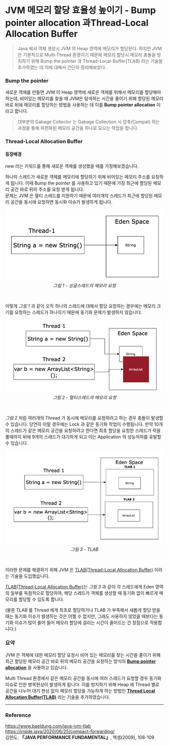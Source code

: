 # JVM 메모리 할당 효율성 높이기 - Bump pointer allocation 과Thread-Local Allocation Buffer

> Java 에서 객체 생성시 JVM 의 Heap 영역에 메모리가 할당된다. 하지만 JVM 은 기본적으로 Multi-Thread 환경이기 때문에 메모리 할당시 메모리 충돌을 방지하기 위해 Bump the pointer 과 Thread-Local-Buffer(TLAB) 라는 기술을 추가하였는 데 이에 대해서 간단히 정리해보았다.

### Bump the pointer

새로운 객체를 만들면 JVM 이 Heap 영역에 새로운 객체를 위해서 메모리를 할당해야하는데, 비어있는 메모리를 찾을 때 JVM은 탐색하는 시간을 줄이기 위해 할당된 메모리 바로 뒤에 메모리를 할당하는 방법을 사용하는 데 이를 **Bump pointer allocation** 이라고 합니다.

> 대부분의 Gabage Collector 는 Gabage Collection 시 압축(Compat) 하는 과정을 통해 파편화된 메모리 공간을 하나로 모으는 작업을 합니다.
>

### **Thread-Local Allocation Buffer**

#### 등장배경
new 라는 키워드를 통해 새로운 객체를 생성했을 때를 가정해보겠습니다.  

하나의 스레드가 새로운 객체를 메모리에 할당하기 위해 비어있는 메모리 주소를 요청하게 됩니다.  이때 Bump the pointer 를 사용하고 있기 때문에 가장 최근에 할당된 메모리 공간 바로 뒤의 주소를 요청 받게 됩니다.  
문제는 JVM 은 멀티 스레드를 지원하기 때문에 여러개의 스레드가 최근에 할당된 메모리 공간을 동시에 요청하면 동시화 이슈가 발생하게 됩니다.

<p align="center">
  <img width="500" alt="스크린샷 2024-09-11 오후 8 05 07" src="images/single_thread_allocation_request.png">
<br>
  <em>그림 1 - 싱글스레드의 메모리 요청</em>   
</p>

<br>

이렇게 *그림 1* 과 같이 오직 하나의 스레드에 대해서 할당 요청하는 경우에는 메모리 크기를 요청하는 스레드가 하나이기 때문에 동기화 문제가 발생하지 않습니다.
<p align="center">
  <img width="500" alt="스크린샷 2024-09-11 오후 8 05 07" src="images/multi_thread_allocation_collision.png">
<br>
  <em>그림 2 - 멀티스레드의 메모리 요청</em>   
</p>

<br>

*그림 2* 처럼 여러개의 Thread 가 동시에 메모리를 요청하려고 하는 경우 충돌이 발생할 수 있습니다. 당연히 이럴 경우에는 Lock 과 같은 동기화 작업이 수행됩니다.
만약 10개의 스레드가 같은 메모리 공간을 요청하려고 한다면 최초 할당을 요청한 스레드가 락을 풀때까지 뒤에 9개의 스레드가 대기하게 되고 이는 Application 의 성능저하를 유발할 수 있습니다.


<p align="center">
  <img width="500" alt="스크린샷 2024-09-11 오후 8 05 07" src="images/multi_thread_memory_allocation_request.png">
<br>
  <em>그림 3 - TLAB</em>   
</p>

<br>

이러한 문제를 해결하기 위해 JVM 은 <u>TLAB(Thread-Local Allocation Buffer)</u> 이라는 기술을 도입했습니다.

<u>TLAB(Thread-Local Allocation Buffer)</u>는 *그림 3* 과 같이 각 스레드에게 Eden 영역의 일부를 독점적으로 할당하여, 해당 스레드가 객체를 생성할 때 동기화 없이 빠르게 메모리를 할당할 수 있도록 합니다.

(물론 TLAB 를 Thread 에게 최초로 할당하거나 TLAB 가 부족해서 새롭게 할당 받을 때는 동기화 이슈가 발생하는 것은 어쩔 수 없지만, 그래도 사용하지 않았을 때보다는 동기화 이슈가 많이 줄어 들어 메모리 할당에 걸리는 시간이 줄어드는 건 장점으로 작용합니다.)

### 요약

JVM 은 객체에 대한 메모리 할당 요청시 비어 있는 메모리를 찾는 시간을 줄이기 위해 최근 할당된 메모리 공간 바로 뒤의 메모리 공간을 요청하는 방식의 <u>**Bump pointer allocation**</u> 을 사용하고 있습니다.

Multi Thread 환경에서 같은 메모리 공간을 동시에 여러 스레드가 요청할 경우 동기화 이슈로 인한 병목현상이 발생하게 됩니다.
이를 방지하기 위해 Heap 에 Thread 별로 공간을 나누어 대기 현상 없이 메모리 할당을 가능하게 하는 방법인 <u>**Thread Local Allocation Buffer(TLAB)**</u> 라는 기술을 추가하였습니다.

---
### Reference
https://www.baeldung.com/java-jvm-tlab  
https://inside.java/2020/06/25/compact-forwarding/  
김한도, **『**JAVA PERFORMANCE FUNDAMENTAL**』**, 엑셈(2009), 108-109
